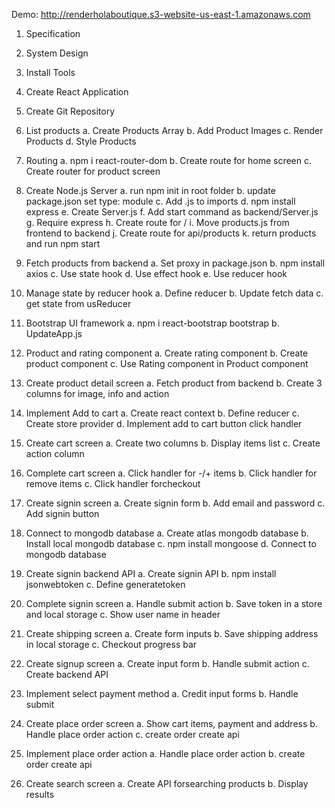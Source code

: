 Demo: http://renderholaboutique.s3-website-us-east-1.amazonaws.com

1. Specification
2. System Design
3. Install Tools
4. Create React Application
5. Create Git Repository
6. List products
   a. Create Products Array
   b. Add Product Images
   c. Render Products
   d. Style Products
7. Routing
   a. npm i react-router-dom
   b. Create route for home screen
   c. Create router for product screen
8. Create Node.js Server
   a. run npm init in root folder
   b. update package.json set type: module
   c. Add .js to imports
   d. npm install express
   e. Create Server.js
   f. Add start command as backend/Server.js
   g. Require express
   h. Create route for /
   i. Move products.js from frontend to backend
   j. Create route for api/products
   k. return products and run npm start
9. Fetch products from backend
   a. Set proxy in package.json
   b. npm install axios
   c. Use state hook
   d. Use effect hook
   e. Use reducer hook
10. Manage state by reducer hook
    a. Define reducer
    b. Update fetch data
    c. get state from usReducer
11. Bootstrap UI framework
    a. npm i react-bootstrap bootstrap
    b. UpdateApp.js
12. Product and rating component
    a. Create rating component
    b. Create product component
    c. Use Rating component in Product component
13. Create product detail screen
    a. Fetch product from backend
    b. Create 3 columns for image, info and action
14. Implement Add to cart
    a. Create react context
    b. Define reducer
    c. Create store provider
    d. Implement add to cart button click handler
15. Create cart screen
    a. Create two columns
    b. Display items list
    c. Create action column
16. Complete cart screen
    a. Click handler for -/+ items
    b. Click handler for remove items
    c. Click handler forcheckout
17. Create signin screen
    a. Create signin form
    b. Add email and password
    c. Add signin button
18. Connect to mongodb database
    a. Create atlas mongodb database
    b. Install local mongodb database
    c. npm install mongoose
    d. Connect to mongodb database

19. Create signin backend API
    a. Create signin API
    b. npm install jsonwebtoken
    c. Define generatetoken
20. Complete signin screen
    a. Handle submit action
    b. Save token in a store and local storage
    c. Show user name in header
21. Create shipping screen
    a. Create form inputs
    b. Save shipping address in local storage
    c. Checkout progress bar
22. Create signup screen
    a. Create input form
    b. Handle submit action
    c. Create backend API
23. Implement select payment method
    a. Credit input forms
    b. Handle submit
24. Create place order screen
    a. Show cart items, payment and address
    b. Handle place order action
    c. create order create api
25. Implement place order action
    a. Handle place order action
    b. create order create api
26. Create search screen
    a. Create API forsearching products
    b. Display results
